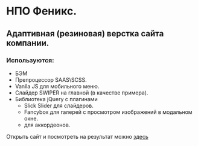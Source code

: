 # НПО Феникс.
## Адаптивная (резиновая) верстка сайта компании.
### Используются:
* БЭМ
* Препроцессор SAAS\SCSS.
* Vanila JS для мобильного меню.
* Слайдер SWIPER на главной (в качестве примера).
* Библиотека jQuery c плагинами 
    * Slick Slider для слайдеров.   
    * Fancybox для галерей с просмотром изображений в модальном окне.
    * для аккордеонов.
    
Открыть сайт и посмотреть на результат можно [здесь](https://old-yaryi.github.io/npo-fenix/)
